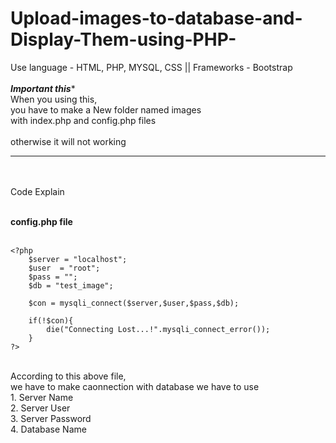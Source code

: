 # Upload-images-to-database-and-Display-Them-using-PHP-
Use language - HTML, PHP, MYSQL, CSS ||  Frameworks - Bootstrap
<br><br>
***************Important this****************<br>
When you using this, <br>
you have to make a New folder named images<br>
with index.php and config.php files
<br><br>
otherwise it will not working<br>
********************************************
<br><br>
Code Explain
<br><br>

<b>config.php file</b>
<br><br>

    <?php
        $server = "localhost";
        $user  = "root";
        $pass = "";
        $db = "test_image";

        $con = mysqli_connect($server,$user,$pass,$db);

        if(!$con){
            die("Connecting Lost...!".mysqli_connect_error());
        }
    ?>

<br>
According to this above file, <br>
we have to make caonnection with database we have to use <br>
1. Server Name <br>
2. Server User <br>
3. Server Password <br>
4. Database Name <br>

